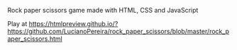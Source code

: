 Rock paper scissors game made with HTML, CSS and JavaScript

Play at https://htmlpreview.github.io/?https://github.com/LucianoPereira/rock_paper_scissors/blob/master/rock_paper_scissors.html